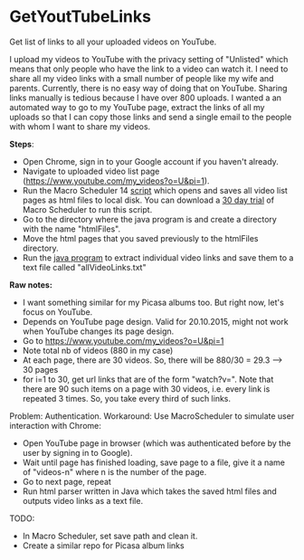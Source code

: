# GetYoutTubeLinks
Get list of links to all your uploaded videos on YouTube.

I upload my videos to YouTube with the privacy setting of "Unlisted" which means that only people who have the link to a video can watch it. I need to share all my video links with a small number of people like my wife and parents. Currently, there is no easy way of doing that on YouTube. Sharing links manually is tedious because I have over 800 uploads. I wanted a an automated way to go to my YouTube page, extract the links of all my uploads so that I can copy those links and send a single email to the people with whom I want to share my videos.

<b>Steps</b>:
* Open Chrome, sign in to your Google account if you haven't already.
* Navigate to uploaded video list page (https://www.youtube.com/my_videos?o=U&pi=1).
* Run the Macro Scheduler 14 <a href="https://github.com/samilkorkmaz/Get-YouTube-Links/blob/master/getYouTubeLinks.scp">script</a> which opens and saves all video list pages as html files to local disk. You can download a <a href="https://www.mjtnet.com/downloads.htm">30 day trial</a> of Macro Scheduler to run this script.
* Go to the directory where the java program is and create a directory with the name "htmlFiles".
* Move the html pages that you saved previously to the htmlFiles directory.
* Run the <a href="https://github.com/samilkorkmaz/Get-YouTube-Links/blob/master/GetYouTubeVideoLinks.java">java program</a> to extract individual video links and save them to a text file called "allVideoLinks.txt"

<b>Raw notes:</b>
* I want something similar for my Picasa albums too. But right now, let's focus on YouTube.
* Depends on YouTube page design. Valid for 20.10.2015, might not work when YouTube changes its page design.
* Go to https://www.youtube.com/my_videos?o=U&pi=1
* Note total nb of videos (880 in my case)
* At each page, there are 30 videos. So, there will be 880/30 = 29.3 --> 30 pages
* for i=1 to 30, get url links that are of the form "watch?v=". Note that there are 90 such items on a page with 30 videos, i.e. every link is repeated 3 times. So, you take every third of such links.

Problem: Authentication. Workaround: Use MacroScheduler to simulate user interaction with Chrome:
* Open YouTube page in browser (which was authenticated before by the user by signing in to Google).
* Wait until page has finished loading, save page to a file, give it a name of "videos-n" where n is the number of the page.
* Go to next page, repeat
* Run html parser written in Java which takes the saved html files and outputs video links as a text file.

TODO:
* In Macro Scheduler, set save path and clean it.
* Create a similar repo for Picasa album links
